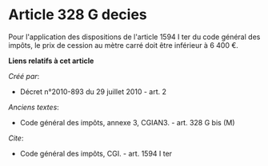 # Article 328 G decies

Pour l'application des dispositions de l'article 1594 I ter du code général des impôts, le prix de cession au mètre carré
doit être inférieur à 6 400 €.

**Liens relatifs à cet article**

_Créé par_:

  - Décret n°2010-893 du 29 juillet 2010 - art. 2

_Anciens textes_:

  - Code général des impôts, annexe 3, CGIAN3. - art. 328 G bis (M)

_Cite_:

  - Code général des impôts, CGI. - art. 1594 I ter
